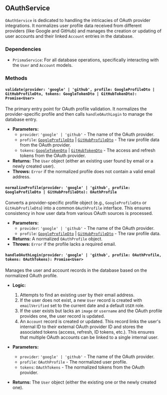 ## OAuthService

`OAuthService` is dedicated to handling the intricacies of OAuth provider integrations. It normalizes user profile data received from different providers (like Google and GitHub) and manages the creation or updating of user accounts and their linked `Account` entries in the database.

### Dependencies

- `PrismaService`: For all database operations, specifically interacting with the `User` and `Account` models.

### Methods

#### `validate(provider: 'google' | 'github', profile: GoogleProfileDto | GitHubProfileDto, tokens: GoogleTokenDto | GitHubTokenDto): Promise<User>`

The primary entry point for OAuth profile validation. It normalizes the provider-specific profile and then calls `handleOAuthLogin` to manage the database entry.

- **Parameters:**
  - `provider`: `'google' | 'github'` - The name of the OAuth provider.
  - `profile`: [`GoogleProfileDto`](./DTOs.md) | [`GitHubProfileDto`](./DTOs.md) - The raw profile data from the OAuth provider.
  - `tokens`: [`GoogleTokenDto`](./DTOs.md) | [`GitHubTokenDto`](./DTOs.md) - The access and refresh tokens from the OAuth provider.
- **Returns:** The `User` object (either an existing user found by email or a newly created user).
- **Throws:** `Error` if the normalized profile does not contain a valid email address.

#### `normalizeProfile(provider: 'google' | 'github', profile: GoogleProfileDto | GitHubProfileDto): OAuthProfile`

Converts a provider-specific profile object (e.g., `GoogleProfileDto` or `GitHubProfileDto`) into a common `OAuthProfile` interface. This ensures consistency in how user data from various OAuth sources is processed.

- **Parameters:**
  - `provider`: `'google' | 'github'` - The name of the OAuth provider.
  - `profile`: [`GoogleProfileDto`](./DTOs.md) | [`GitHubProfileDto`](./DTOs.md) - The raw profile data.
- **Returns:** A normalized `OAuthProfile` object.
- **Throws:** `Error` if the profile lacks a required email.

#### `handleOAuthLogin(provider: 'google' | 'github', profile: OAuthProfile, tokens: OAuthTokens): Promise<User>`

Manages the user and account records in the database based on the normalized OAuth profile.

- **Logic:**
  1.  Attempts to find an existing user by their email address.
  2.  If the user does not exist, a new `User` record is created with `emailVerified` set to the current date and a default `USER` role.
  3.  If the user exists but lacks an `image` or `username` and the OAuth profile provides one, the user record is updated.
  4.  An `Account` record is created or updated. This record links the user's internal ID to their external OAuth provider ID and stores the associated tokens (access, refresh, ID tokens, etc.). This ensures that multiple OAuth accounts can be linked to a single internal user.

- **Parameters:**
  - `provider`: `'google' | 'github'` - The name of the OAuth provider.
  - `profile`: `OAuthProfile` - The normalized user profile.
  - `tokens`: `OAuthTokens` - The normalized tokens from the OAuth provider.
- **Returns:** The `User` object (either the existing one or the newly created one).
